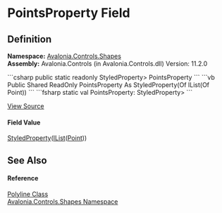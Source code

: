 # PointsProperty Field




## Definition
**Namespace:** <a href="N_Avalonia_Controls_Shapes">Avalonia.Controls.Shapes</a>  
**Assembly:** Avalonia.Controls (in Avalonia.Controls.dll) Version: 11.2.0

<Tabs groupId="api-code-preview">
<TabItem value="csharp" label="C#">
```csharp
public static readonly StyledProperty<IList<Point>> PointsProperty
```
</TabItem>
<TabItem value="vb" label="VB">
```vb
Public Shared ReadOnly PointsProperty As StyledProperty(Of IList(Of Point))
```
</TabItem>
<TabItem value="fsharp" label="F#">
```fsharp
static val PointsProperty: StyledProperty<IList<Point>>
```
</TabItem>
</Tabs>



<a href="https://github.com/AvaloniaUI/Avalonia/tree/master/src/Avalonia.Controls/Shapes/Polyline.cs" title="View the source code">View Source</a>



#### Field Value
<a href="T_Avalonia_StyledProperty_1">StyledProperty</a>(<a href="https://learn.microsoft.com/dotnet/api/system.collections.generic.ilist-1" target="_blank" rel="noopener noreferrer">IList</a>(<a href="T_Avalonia_Point">Point</a>))

## See Also


#### Reference
<a href="T_Avalonia_Controls_Shapes_Polyline">Polyline Class</a>  
<a href="N_Avalonia_Controls_Shapes">Avalonia.Controls.Shapes Namespace</a>  

